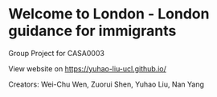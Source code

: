 # Welcome to London - London guidance for immigrants
Group Project for CASA0003

View website on https://yuhao-liu-ucl.github.io/

Creators: Wei-Chu Wen, Zuorui Shen, Yuhao Liu, Nan Yang
